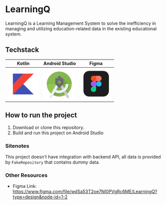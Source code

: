 # LearningQ
LearningQ is a Learning Management System to solve the inefficiency in managing and utilizing education-related data in the existing educational system.

## Techstack
| Kotlin | Android Studio | Figma |
| --- | --- | --- |
| <a href="https://kotlinlang.org/"><img width="100" src="https://github.com/CH2-PS162/.github/raw/master/assets/kotlin.png" /></a> | <a href="https://www.postgresql.org"><img width="100" src="https://github.com/CH2-PS162/.github/raw/master/assets/android_studio.png" /></a> | <a href="https://jwt.io"><img width="100" src="https://github.com/CH2-PS162/.github/raw/master/assets/figma.png" /></a> |

## How to run the project
1. Download or clone this repository.
2. Build and run this project on Android Studio

### Sitenotes
This project doesn't have integration with backend API, all data is provided by `FakeRepository` that contains dummy data.

### Other Resources
- Figma Link: https://www.figma.com/file/wdSa53T2oe7NI0PVgRc6ME/LearningQ?type=design&node-id=1-2
